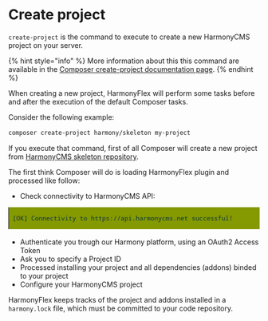 # Create project

`create-project` is the command to execute to create a new HarmonyCMS project on your server.

{% hint style="info" %}
More information about this this command are available in the [Composer create-project documentation page](https://getcomposer.org/doc/03-cli.md#create-project).
{% endhint %}

When creating a new project, HarmonyFlex will perform some tasks before and after the execution of the default Composer tasks.

Consider the following example:

```bash
composer create-project harmony/skeleton my-project
```

If you execute that command, first of all Composer will create a new project from [HarmonyCMS skeleton repository](https://github.com/harmonycms/skeleton).

The first think Composer will do is loading HarmonyFlex plugin and processed like follow:

* Check connectivity to HarmonyCMS API:

![](../../.gitbook/assets/deepinscreenshot_20181012113441.png)

* Authenticate you trough our Harmony platform, using an OAuth2 Access Token
* Ask you to specify a Project ID
* Processed installing your project and all dependencies \(addons\) binded to your project
* Configure your HarmonyCMS project

HarmonyFlex keeps tracks of the project and addons installed in a `harmony.lock` file, which must be committed to your code repository.

